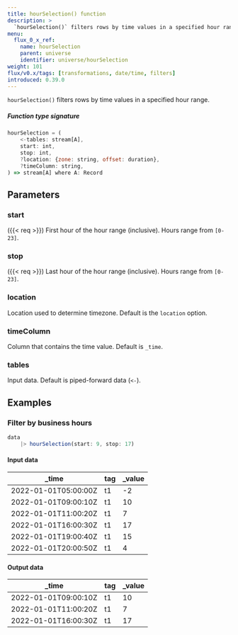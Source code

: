 ```yaml
---
title: hourSelection() function
description: >
  `hourSelection()` filters rows by time values in a specified hour range.
menu:
  flux_0_x_ref:
    name: hourSelection
    parent: universe
    identifier: universe/hourSelection
weight: 101
flux/v0.x/tags: [transformations, date/time, filters]
introduced: 0.39.0
---
```


<!------------------------------------------------------------------------------

IMPORTANT: This page was generated from comments in the Flux source code. Any
edits made directly to this page will be overwritten the next time the
documentation is generated. 

To make updates to this documentation, update the function comments above the
function definition in the Flux source code:

https://github.com/influxdata/flux/blob/master/stdlib/universe/universe.flux#L985-L993

Contributing to Flux: https://github.com/influxdata/flux#contributing
Fluxdoc syntax: https://github.com/influxdata/flux/blob/master/docs/fluxdoc.md

------------------------------------------------------------------------------->

`hourSelection()` filters rows by time values in a specified hour range.



##### Function type signature

```js
hourSelection = (
    <-tables: stream[A],
    start: int,
    stop: int,
    ?location: {zone: string, offset: duration},
    ?timeColumn: string,
) => stream[A] where A: Record
```

## Parameters

### start

({{< req >}})
First hour of the hour range (inclusive). Hours range from `[0-23]`.

### stop

({{< req >}})
Last hour of the hour range (inclusive). Hours range from `[0-23]`.

### location


Location used to determine timezone. Default is the `location` option.

### timeColumn


Column that contains the time value. Default is `_time`.

### tables


Input data. Default is piped-forward data (`<-`).


## Examples


### Filter by business hours

```js
data
    |> hourSelection(start: 9, stop: 17)
```

#### Input data

| _time                | tag  | _value  |
| -------------------- | ---- | ------- |
| 2022-01-01T05:00:00Z | t1   | -2      |
| 2022-01-01T09:00:10Z | t1   | 10      |
| 2022-01-01T11:00:20Z | t1   | 7       |
| 2022-01-01T16:00:30Z | t1   | 17      |
| 2022-01-01T19:00:40Z | t1   | 15      |
| 2022-01-01T20:00:50Z | t1   | 4       |


#### Output data

| _time                | tag  | _value  |
| -------------------- | ---- | ------- |
| 2022-01-01T09:00:10Z | t1   | 10      |
| 2022-01-01T11:00:20Z | t1   | 7       |
| 2022-01-01T16:00:30Z | t1   | 17      |


